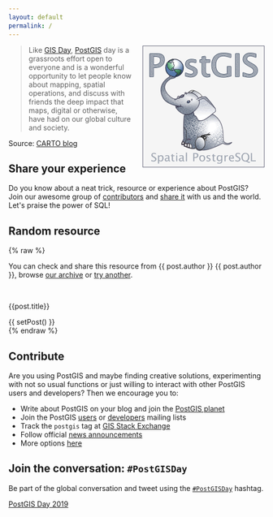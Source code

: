 ```yaml
---
layout: default
permalink: /
---
```


<div style="float:right;margin-left:15px;">
<img src="/assets/images/logo.png" alt="PostGIS Logo">
</div>

> Like [GIS Day](http://gisday.com/),
> [PostGIS](http://postgis.net/) day
> is a grassroots effort open
> to everyone and is a wonderful opportunity to let people
> know about mapping, spatial operations, and discuss with
> friends the deep impact that maps, digital or otherwise,
> have had on our global culture and society.</p>

Source: [CARTO blog](https://carto.com/blog/happy-postgis-day/)

## Share your experience

Do you know about a neat trick, resource or experience about PostGIS? Join our awesome group of [contributors](/contributors) and [share it](/submit/) with us and the world. Let's praise the power of SQL!

<h2 name="random">Random resource</h2>

{% raw %}
<div id="random_resource">
  <div v-if="post">
    <p id="resource-bottom">
    You can check and share <a :href="post.url" :alt="post.title">this resource</a> from 
    <a v-if="post.author_twitter" :href="'https://twitter.com/' + post.author_twitter">{{ post.author }}</a>
    <span v-else>{{ post.author }}</span>,
    browse  <a href="/resources">our archive</a>
    or <a href="#random" v-on:click="setPost()">try another</a>.
    </p>
    <div v-if="post.image">
      <div class="post-center">
          <a :href="post.url">
              <img :src="post.image" :alt="post.title">
          </a>
      </div>
    </div>
    <div v-else class="post-center">
          <p><a :href="post.resource_url">
              {{post.title}}
          </a></p>
    </div>
  </div>
  <div v-else>{{ setPost() }}</div>

</div>
{% endraw %}

<script src="https://vuejs.org/js/vue.min.js"></script>
<script src="/assets/scripts/posts.js"></script>
<script src="/assets/scripts/app.js"></script>

## Contribute

Are you using PostGIS and maybe finding creative solutions, experimenting with
not so usual functions or just willing to interact with other PostGIS users
and developers? Then we encourage you to:

* Write about PostGIS on your blog and join the [PostGIS planet](http://planet.postgis.net)
* Join the PostGIS [users](https://lists.osgeo.org/mailman/listinfo/postgis-users)
  or [developers](https://lists.osgeo.org/mailman/listinfo/postgis-devel) mailing lists
* Track the `postgis` tag at [GIS Stack Exchange](https://gis.stackexchange.com/questions/tagged/postgis)
* Follow official [news announcements](http://postgis.net/news/)
* More options [here](http://postgis.net/development/)

## Join the conversation: `#PostGISDay`

Be part of the global conversation and tweet using the
[`#PostGISDay`](https://twitter.com/search?q=%23PostGISDay&f=live)
hashtag.

<a class="twitter-timeline" data-theme="dark" data-link-color="#b5e853" href="https://twitter.com/xurxosanz/timelines/1181847283136159744?ref_src=twsrc%5Etfw">PostGIS Day 2019</a> <script async src="https://platform.twitter.com/widgets.js" charset="utf-8"></script>